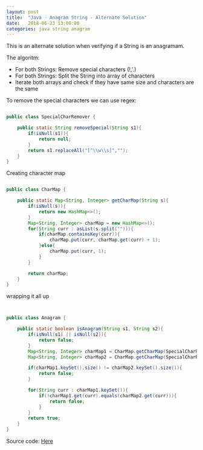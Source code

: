 ```yaml
---
layout: post
title:  "Java - Anagram String - Alternate Solution"
date:   2018-06-23 13:00:00
categories: java string anagram
---
```


This is an alternate solution when verifying if a String is an anagramam.

The algoritm:

- For both Strings: Remove special characters (!,'.)
- For both Strings: Split the String into array of characters
- Iterate both arrays and check if they have same size and characters are the same

To remove the special characters we can use regex:

```java

public class SpecialCharRemover {

    public static String removeSpecial(String s1){
        if(isNull(s1)){
            return null;
        }
        return s1.replaceAll("[^\\w\\s]","");
    }
}

```

Creating character map

```java

public class CharMap {

    public static Map<String, Integer> getCharMap(String s){
        if(isNull(s)){
            return new HashMap<>();
        }
        Map<String, Integer> charMap = new HashMap<>();
        for(String curr : asList(s.split(""))){
            if(charMap.containsKey(curr)){
                charMap.put(curr, charMap.get(curr) + 1);
            }else{
                charMap.put(curr, 1);
            }
        }

        return charMap;
    }
}

```

wrapping it all up

```java


public class Anagram {

    public static boolean isAnagram(String s1, String s2){
        if(isNull(s1) || isNull(s2)){
            return false;
        }
        Map<String, Integer> charMap1 = CharMap.getCharMap(SpecialCharRemover.removeSpecial(s1));
        Map<String, Integer> charMap2 = CharMap.getCharMap(SpecialCharRemover.removeSpecial(s2));

        if(charMap1.keySet().size() != charMap2.keySet().size()){
            return false;
        }

        for(String curr : charMap1.keySet()){
            if(!charMap1.get(curr).equals(charMap2.get(curr))){
                return false;
            }
        }
        return true;
    }
}


```

Source code: [Here](https://github.com/mussatto/JavaExercises/blob/master/src/main/java/mussatto/com/strings/Anagram.java)